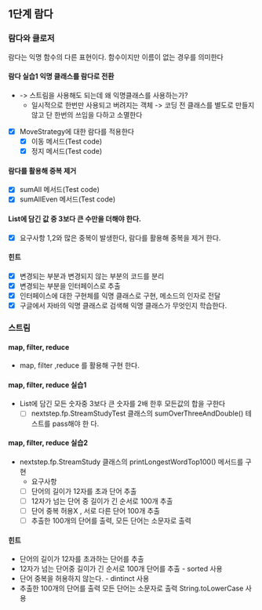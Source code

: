 ## 1단계 람다
### 람다와 클로저
람다는 익명 함수의 다른 표현이다. 함수이지만 이름이 없는 경우를 의미한다
#### 람다 실습1 익명 클래스를 람다로 전환
- -> 스트림을 사용해도 되는데 왜 익명클래스를 사용하는가?
  - 일시적으로 한번만 사용되고 버려지는 객체 -> 코딩 전 클래스를 별도로 만들지 않고 단 한번의 쓰임을 다하고 소멸한다
-[x] MoveStrategy에 대한 람다를 적용한다 
  - [x] 이동 메서드(Test code)
  - [x] 정지 메서드(Test code)
#### 람다를 활용해 중복 제거
-[x] sumAll 메서드(Test code)
-[x] sumAllEven 메서드(Test code)
#### List에 담긴 값 중 3보다 큰 수만을 더해야 한다.
-[x] 요구사항 1,2와 많은 중복이 발생한다, 람다를 활용해 중복을 제거 한다.
#### 힌트
-[x] 변경되는 부분과 변경되지 않는 부분의 코드를 분리 
-[x] 변경되는 부분을 인터페이스로 추출
-[x] 인터페이스에 대한 구현체를 익명 클래스로 구현, 메소드의 인자로 전달
-[x] 구글에서 자바의 익명 클래스로 검색해 익명 클래스가 무엇인지 학습한다.

### 스트림
#### map, filter, reduce
- map, filter ,reduce 를 활용해 구현  한다.

#### map, filter, reduce 실습1
- List에 담긴 모든 숫자중 3보다 큰 숫자를 2배 한후 모든값의 합을 구한다
  -[ ] nextstep.fp.StreamStudyTest 클래스의 sumOverThreeAndDouble() 테스트를 pass해야 한
    다.
#### map, filter, reduce 실습2
- nextstep.fp.StreamStudy 클래스의 printLongestWordTop100() 메서드를 구현
  - 요구사항
  -[ ] 단어의 길이가 12자를 초과 단어 추출
  -[ ] 12자가 넘는 단어 중 길이가 긴 순서로 100개 추출
  -[ ] 단어 중복 허용X , 서로 다른 단어 100개 추출
  -[ ] 추출한 100개의 단어를 출력, 모든 단어는 소문자로 출력

#### 힌트
- 단어의 길이가 12자를 초과하는 단어를 추출 
- 12자가 넘는 단어중 길이가 긴 순서로 100개 단어를 추출 - sorted 사용
- 단어 중복을 허용하지 않는다. - dintinct 사용
- 추출한 100개의 단어를 출력 모든 단어는 소문자로 출력 String.toLowerCase 사용

